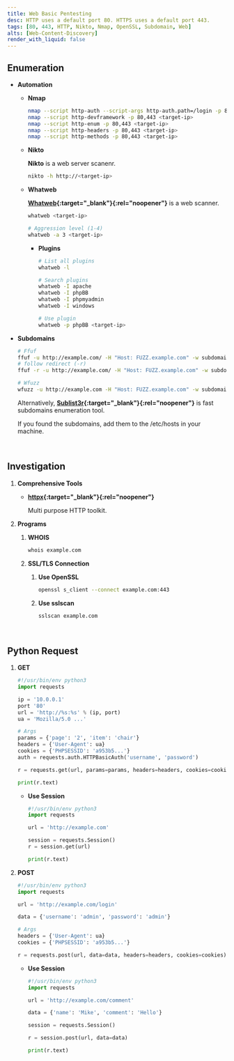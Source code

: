 ```yaml
---
title: Web Basic Pentesting
desc: HTTP uses a default port 80. HTTPS uses a default port 443.
tags: [80, 443, HTTP, Nikto, Nmap, OpenSSL, Subdomain, Web]
alts: [Web-Content-Discovery]
render_with_liquid: false
---
```


## Enumeration

- **Automation**

    - **Nmap**

        ```sh
        nmap --script http-auth --script-args http-auth.path=/login -p 80,443 <target-ip>
        nmap --script http-devframework -p 80,443 <target-ip>
        nmap --script http-enum -p 80,443 <target-ip>
        nmap --script http-headers -p 80,443 <target-ip>
        nmap --script http-methods -p 80,443 <target-ip>
        ```

    - **Nikto**

        **Nikto** is a web server scanenr.

        ```sh
        nikto -h http://<target-ip>
        ```

    - **Whatweb**

        **[Whatweb](https://github.com/urbanadventurer/WhatWeb){:target="_blank"}{:rel="noopener"}** is a web scanner.

        ```sh
        whatweb <target-ip>

        # Aggression level (1-4)
        whatweb -a 3 <target-ip>
        ```

        - **Plugins**

            ```sh
            # List all plugins
            whatweb -l

            # Search plugins
            whatweb -I apache
            whatweb -I phpBB
            whatweb -I phpmyadmin
            whatweb -I windows

            # Use plugin
            whatweb -p phpBB <target-ip>
            ```

- **Subdomains**

    ```sh
    # Ffuf
    ffuf -u http://example.com/ -H "Host: FUZZ.example.com" -w subdomains -fs 1234
    # follow redirect (-r)
    ffuf -r -u http://example.com/ -H "Host: FUZZ.example.com" -w subdomains -fs 1234

    # Wfuzz
    wfuzz -u http://example.com -H "Host: FUZZ.example.com" -w subdomains.txt --hl 138
    ```

    Alternatively,  **[Sublist3r](https://github.com/aboul3la/Sublist3r){:target="_blank"}{:rel="noopener"}** is fast subdomains enumeration tool.  

    If you found the subdomains, add them to the /etc/hosts in your machine.

<br />

## Investigation

1. **Comprehensive Tools**

    - **[httpx](https://github.com/projectdiscovery/httpx){:target="_blank"}{:rel="noopener"}**

        Multi purpose HTTP toolkit.

2. **Programs**

    1. **WHOIS**

        ```sh
        whois example.com
        ```

    1. **SSL/TLS Connection**

        1. **Use OpenSSL**

            ```sh
            openssl s_client --connect example.com:443
            ```

        2. **Use sslscan**

            ```sh
            sslscan example.com
            ```

<br />

## Python Request

1. **GET**

    ```python
    #!/usr/bin/env python3
    import requests

    ip = '10.0.0.1'
    port '80'
    url = 'http://%s:%s' % (ip, port)
    ua = 'Mozilla/5.0 ...'

    # Args
    params = {'page': '2', 'item': 'chair'}
    headers = {'User-Agent': ua}
    cookies = {'PHPSESSID': 'a953b5...'}
    auth = requests.auth.HTTPBasicAuth('username', 'password')

    r = requests.get(url, params=params, headers=headers, cookies=cookies, auth=auth)

    print(r.text)
    ```

    - **Use Session**

        ```python
        #!/usr/bin/env python3
        import requests

        url = 'http://example.com'

        session = requests.Session()
        r = session.get(url)

        print(r.text)
        ```

2. **POST**

    ```python
    #!/usr/bin/env python3
    import requests

    url = 'http://example.com/login'

    data = {'username': 'admin', 'password': 'admin'}

    # Args
    headers = {'User-Agent': ua}
    cookies = {'PHPSESSID': 'a953b5...'}

    r = requests.post(url, data=data, headers=headers, cookies=cookies)
    ```

    - **Use Session**

        ```python
        #!/usr/bin/env python3
        import requests

        url = 'http://example.com/comment'

        data = {'name': 'Mike', 'comment': 'Hello'}

        session = requests.Session()

        r = session.post(url, data=data)

        print(r.text)
        ```